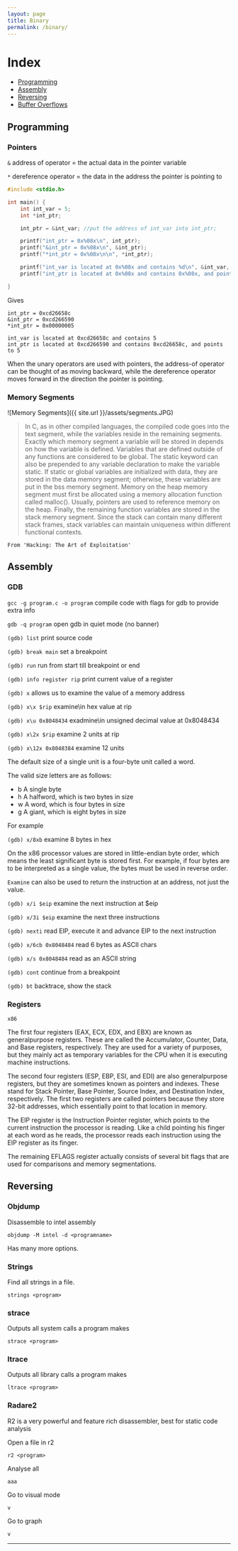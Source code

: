```yaml
---
layout: page
title: Binary
permalink: /binary/
---
```


# Index

* [Programming](#programming)
* [Assembly](#assembly)
* [Reversing](#reversing)
* [Buffer Overflows](#overflows)

## Programming

### Pointers

`&` address of operator = the actual data in the pointer variable

`*` dereference operator = the data in the address the pointer is pointing to

```c
#include <stdio.h>

int main() {
    int int_var = 5;
    int *int_ptr;

    int_ptr = &int_var; //put the address of int_var into int_ptr;

    printf("int_ptr = 0x%08x\n", int_ptr);
    printf("&int_ptr = 0x%08x\n", &int_ptr);
    printf("*int_ptr = 0x%08x\n\n", *int_ptr);

    printf("int_var is located at 0x%08x and contains %d\n", &int_var, int_var);
    printf("int_ptr is located at 0x%08x and contains 0x%08x, and points to %d\n\n", &int_ptr, int_ptr, *int_ptr);

}
```
Gives
```
int_ptr = 0xcd26658c
&int_ptr = 0xcd266590
*int_ptr = 0x00000005

int_var is located at 0xcd26658c and contains 5
int_ptr is located at 0xcd266590 and contains 0xcd26658c, and points to 5
```

When the unary operators are used with pointers, the address-of operator
can be thought of as moving backward, while the dereference operator
moves forward in the direction the pointer is pointing.

### Memory Segments

![Memory Segments]({{ site.url }}/assets/segments.JPG)


>In C, as in other compiled languages, the compiled code goes into the text segment, while the variables reside in the remaining segments. Exactly which memory segment a variable will be stored in depends on how the variable is
defined. Variables that are defined outside of any functions are considered to be global. The static keyword can also be prepended to any variable declaration to make the variable static. If static or global variables are initialized with data, they are stored in the data memory segment; otherwise, these variables are put in the bss memory segment. Memory on the heap memory segment must first be allocated using a memory allocation function called malloc(). Usually, pointers are used to reference memory on the heap. Finally, the remaining function variables are stored in the stack memory segment. Since the stack can contain many different stack frames, stack variables can maintain uniqueness within different functional contexts.

`From 'Hacking: The Art of Exploitation'`

## Assembly

### GDB

`gcc -g program.c -o program` compile code with flags for gdb to provide extra info

`gdb -q program` open gdb in quiet mode (no banner)

`(gdb) list` print source code

`(gdb) break main` set a breakpoint

`(gdb) run` run from start till breakpoint or end

`(gdb) info register rip` print current value of a register

`(gdb) x` allows us to examine the value of a memory address

`(gdb) x\x $rip` examine\in hex value at rip 

`(gdb) x\u 0x8048434` exadmine\in unsigned decimal value at 0x8048434

`(gdb) x\2x $rip` examine 2 units at rip

`(gdb) x\12x 0x8048384` examine 12 units

The default size of a single unit is a four-byte unit called a word.

The valid size letters are as follows:
* b A single byte
* h A halfword, which is two bytes in size
* w A word, which is four bytes in size
* g A giant, which is eight bytes in size

For example

`(gdb) x/8xb` examine 8 bytes in hex

On the x86 processor values are stored in little-endian
byte order, which means the least significant byte is stored first. For example,
if four bytes are to be interpreted as a single value, the bytes must be used
in reverse order.

`Examine` can also be used to return the instruction at an address, not just the value.

`(gdb) x/i $eip` examine the next instruction at $eip

`(gdb) x/3i $eip` examine the next three instructions

`(gdb) nexti` read EIP, execute it and advance EIP to the next instruction

`(gdb) x/6cb 0x8048484` read 6 bytes as ASCII chars

`(gdb) x/s 0x8048484` read as an ASCII string

`(gdb) cont` continue from a breakpoint

`(gdb) bt` backtrace, show the stack

### Registers

`x86`

The first four registers (EAX, ECX, EDX, and EBX) are known as generalpurpose
registers. These are called the Accumulator, Counter, Data, and Base
registers, respectively. They are used for a variety of purposes, but they mainly
act as temporary variables for the CPU when it is executing machine
instructions.

The second four registers (ESP, EBP, ESI, and EDI) are also generalpurpose
registers, but they are sometimes known as pointers and indexes.
These stand for Stack Pointer, Base Pointer, Source Index, and Destination Index,
respectively. The first two registers are called pointers because they store 32-bit
addresses, which essentially point to that location in memory.

The EIP register is the Instruction Pointer register, which points to the
current instruction the processor is reading. Like a child pointing his finger
at each word as he reads, the processor reads each instruction using the EIP
register as its finger.

The remaining EFLAGS register actually consists of several bit flags that
are used for comparisons and memory segmentations.

## Reversing

### Objdump

Disassemble to intel assembly

`objdump -M intel -d <programname>`

Has many more options.

### Strings

Find all strings in a file.

`strings <program>`

### strace

Outputs all system calls a program makes

`strace <program>`

### ltrace

Outputs all library calls a program makes

`ltrace <program>`

### Radare2

R2 is a very powerful and feature rich disassembler, best for static code analysis

Open a file in r2

`r2 <program>`

Analyse all

`aaa`

Go to visual mode 

`v`

Go to graph

`v`

---